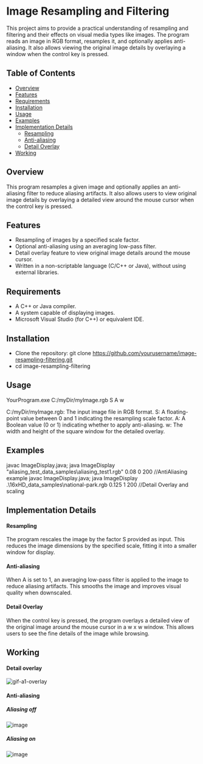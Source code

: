 # Image Resampling and Filtering

This project aims to provide a practical understanding of resampling and filtering and their effects on visual media types like images. The program reads an image in RGB format, resamples it, and optionally applies anti-aliasing. It also allows viewing the original image details by overlaying a window when the control key is pressed.

## Table of Contents

- [Overview](#overview)
- [Features](#features)
- [Requirements](#requirements)
- [Installation](#installation)
- [Usage](#usage)
- [Examples](#examples)
- [Implementation Details](#implementation-details)
  - [Resampling](#resampling)
  - [Anti-aliasing](#anti-aliasing)
  - [Detail Overlay](#detail-overlay)
- [Working](#working)  


## Overview

This program resamples a given image and optionally applies an anti-aliasing filter to reduce aliasing artifacts. It also allows users to view original image details by overlaying a detailed view around the mouse cursor when the control key is pressed.

## Features

- Resampling of images by a specified scale factor.
- Optional anti-aliasing using an averaging low-pass filter.
- Detail overlay feature to view original image details around the mouse cursor.
- Written in a non-scriptable language (C/C++ or Java), without using external libraries.

## Requirements

- A C++ or Java compiler.
- A system capable of displaying images.
- Microsoft Visual Studio (for C++) or equivalent IDE.

## Installation

- Clone the repository: git clone https://github.com/yourusername/image-resampling-filtering.git
- cd image-resampling-filtering

## Usage
YourProgram.exe C:/myDir/myImage.rgb S A w

C:/myDir/myImage.rgb: The input image file in RGB format.
S: A floating-point value between 0 and 1 indicating the resampling scale factor.
A: A Boolean value (0 or 1) indicating whether to apply anti-aliasing.
w: The width and height of the square window for the detailed overlay.

## Examples
javac ImageDisplay.java; java ImageDisplay "aliasing_test_data_samples\aliasing_test1.rgb" 0.08 0 200   //AntiAliasing example
javac ImageDisplay.java; java ImageDisplay .\16xHD_data_samples\national-park.rgb 0.125 1 200  //Detail Overlay and scaling

## Implementation Details
#### Resampling
The program rescales the image by the factor S provided as input. This reduces the image dimensions by the specified scale, fitting it into a smaller window for display.

#### Anti-aliasing
When A is set to 1, an averaging low-pass filter is applied to the image to reduce aliasing artifacts. This smooths the image and improves visual quality when downscaled.

#### Detail Overlay
When the control key is pressed, the program overlays a detailed view of the original image around the mouse cursor in a w x w window. This allows users to see the fine details of the image while browsing.

## Working

#### Detail overlay
![gif-a1-overlay](https://github.com/user-attachments/assets/66cf32dc-86de-4698-93e8-4cbf87ebd7ed)

#### Anti-aliasing
##### Aliasing off
![image](https://github.com/user-attachments/assets/e5f5f330-33e7-4f49-8089-a9545b9d2b91)

##### Aliasing on
![image](https://github.com/user-attachments/assets/5dd27085-db20-4c2d-a8f1-e71d89c1a29e)

